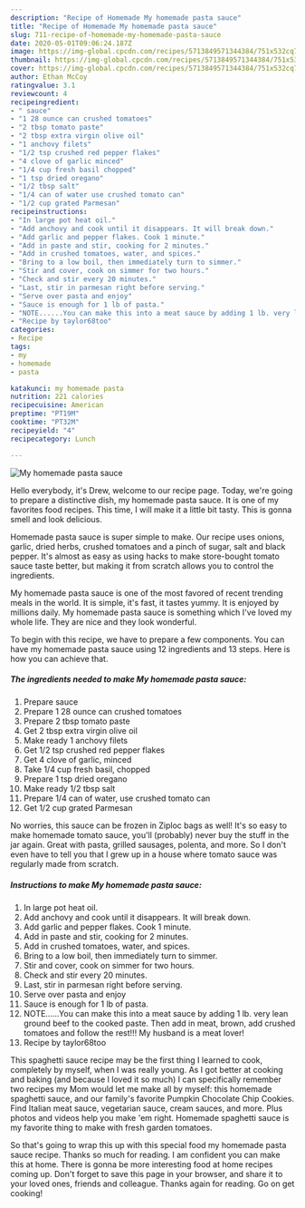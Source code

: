 ```yaml
---
description: "Recipe of Homemade My homemade pasta sauce"
title: "Recipe of Homemade My homemade pasta sauce"
slug: 711-recipe-of-homemade-my-homemade-pasta-sauce
date: 2020-05-01T09:06:24.187Z
image: https://img-global.cpcdn.com/recipes/5713849571344384/751x532cq70/my-homemade-pasta-sauce-recipe-main-photo.jpg
thumbnail: https://img-global.cpcdn.com/recipes/5713849571344384/751x532cq70/my-homemade-pasta-sauce-recipe-main-photo.jpg
cover: https://img-global.cpcdn.com/recipes/5713849571344384/751x532cq70/my-homemade-pasta-sauce-recipe-main-photo.jpg
author: Ethan McCoy
ratingvalue: 3.1
reviewcount: 4
recipeingredient:
- " sauce"
- "1 28 ounce can crushed tomatoes"
- "2 tbsp tomato paste"
- "2 tbsp extra virgin olive oil"
- "1 anchovy filets"
- "1/2 tsp crushed red pepper flakes"
- "4 clove of garlic minced"
- "1/4 cup fresh basil chopped"
- "1 tsp dried oregano"
- "1/2 tbsp salt"
- "1/4 can of water use crushed tomato can"
- "1/2 cup grated Parmesan"
recipeinstructions:
- "In large pot heat oil."
- "Add anchovy and cook until it disappears. It will break down."
- "Add garlic and pepper flakes. Cook 1 minute."
- "Add in paste and stir, cooking for 2 minutes."
- "Add in crushed tomatoes, water, and spices."
- "Bring to a low boil, then immediately turn to simmer."
- "Stir and cover, cook on simmer for two hours."
- "Check and stir every 20 minutes."
- "Last, stir in parmesan right before serving."
- "Serve over pasta and enjoy"
- "Sauce is enough for 1 lb of pasta."
- "NOTE......You can make this into a meat sauce by adding 1 lb. very lean ground beef to the cooked paste. Then add in meat, brown, add crushed tomatoes and follow the rest!!! My husband is a meat lover!"
- "Recipe by taylor68too"
categories:
- Recipe
tags:
- my
- homemade
- pasta

katakunci: my homemade pasta 
nutrition: 221 calories
recipecuisine: American
preptime: "PT19M"
cooktime: "PT32M"
recipeyield: "4"
recipecategory: Lunch

---
```



![My homemade pasta sauce](https://img-global.cpcdn.com/recipes/5713849571344384/751x532cq70/my-homemade-pasta-sauce-recipe-main-photo.jpg)

Hello everybody, it's Drew, welcome to our recipe page. Today, we're going to prepare a distinctive dish, my homemade pasta sauce. It is one of my favorites food recipes. This time, I will make it a little bit tasty. This is gonna smell and look delicious.

Homemade pasta sauce is super simple to make. Our recipe uses onions, garlic, dried herbs, crushed tomatoes and a pinch of sugar, salt and black pepper. It&#39;s almost as easy as using hacks to make store-bought tomato sauce taste better, but making it from scratch allows you to control the ingredients.

My homemade pasta sauce is one of the most favored of recent trending meals in the world. It is simple, it's fast, it tastes yummy. It is enjoyed by millions daily. My homemade pasta sauce is something which I've loved my whole life. They are nice and they look wonderful.


To begin with this recipe, we have to prepare a few components. You can have my homemade pasta sauce using 12 ingredients and 13 steps. Here is how you can achieve that.

<!--inarticleads1-->

##### The ingredients needed to make My homemade pasta sauce:

1. Prepare  sauce
1. Prepare 1 28 ounce can crushed tomatoes
1. Prepare 2 tbsp tomato paste
1. Get 2 tbsp extra virgin olive oil
1. Make ready 1 anchovy filets
1. Get 1/2 tsp crushed red pepper flakes
1. Get 4 clove of garlic, minced
1. Take 1/4 cup fresh basil, chopped
1. Prepare 1 tsp dried oregano
1. Make ready 1/2 tbsp salt
1. Prepare 1/4 can of water, use crushed tomato can
1. Get 1/2 cup grated Parmesan


No worries, this sauce can be frozen in Ziploc bags as well! It&#39;s so easy to make homemade tomato sauce, you&#39;ll (probably) never buy the stuff in the jar again. Great with pasta, grilled sausages, polenta, and more. So I don&#39;t even have to tell you that I grew up in a house where tomato sauce was regularly made from scratch. 

<!--inarticleads2-->

##### Instructions to make My homemade pasta sauce:

1. In large pot heat oil.
1. Add anchovy and cook until it disappears. It will break down.
1. Add garlic and pepper flakes. Cook 1 minute.
1. Add in paste and stir, cooking for 2 minutes.
1. Add in crushed tomatoes, water, and spices.
1. Bring to a low boil, then immediately turn to simmer.
1. Stir and cover, cook on simmer for two hours.
1. Check and stir every 20 minutes.
1. Last, stir in parmesan right before serving.
1. Serve over pasta and enjoy
1. Sauce is enough for 1 lb of pasta.
1. NOTE......You can make this into a meat sauce by adding 1 lb. very lean ground beef to the cooked paste. Then add in meat, brown, add crushed tomatoes and follow the rest!!! My husband is a meat lover!
1. Recipe by taylor68too


This spaghetti sauce recipe may be the first thing I learned to cook, completely by myself, when I was really young. As I got better at cooking and baking (and because I loved it so much) I can specifically remember two recipes my Mom would let me make all by myself: this homemade spaghetti sauce, and our family&#39;s favorite Pumpkin Chocolate Chip Cookies. Find Italian meat sauce, vegetarian sauce, cream sauces, and more. Plus photos and videos help you make &#39;em right. Homemade spaghetti sauce is my favorite thing to make with fresh garden tomatoes. 

So that's going to wrap this up with this special food my homemade pasta sauce recipe. Thanks so much for reading. I am confident you can make this at home. There is gonna be more interesting food at home recipes coming up. Don't forget to save this page in your browser, and share it to your loved ones, friends and colleague. Thanks again for reading. Go on get cooking!
